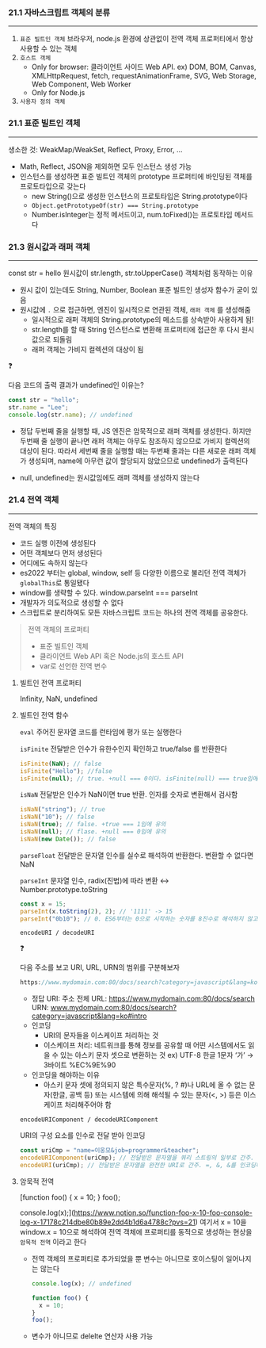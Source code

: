### 21.1 자바스크립트 객체의 분류

---

1. `표준 빌트인 객체` 브라우저, node.js 환경에 상관없이 전역 객체 프로퍼티에서 항상 사용할 수 있는 객체
2. `호스트 객체`
   - Only for browser: 클라이언트 사이드 Web API. ex) DOM, BOM, Canvas, XMLHttpRequest, fetch, requestAnimationFrame, SVG, Web Storage, Web Component, Web Worker
   - Only for Node.js
3. `사용자 정의 객체`

### 21.1 표준 빌트인 객체

---

생소한 것: WeakMap/WeakSet, Reflect, Proxy, Error, …

- Math, Reflect, JSON을 제외하면 모두 인스턴스 생성 가능
- 인스턴스를 생성하면 표준 빌트인 객체의 prototype 프로퍼티에 바인딩된 객체를 프로토타입으로 갖는다
  - new String()으로 생성한 인스턴스의 프로토타입은 String.prototype이다
  - `Object.getPrototypeOf(str) === String.prototype`
  - Number.isInteger는 정적 메서드이고, num.toFixed()는 프로토타입 메서드다

### 21.3 원시값과 래퍼 객체

---

const str = hello 원시값이 str.length, str.toUpperCase() 객체처럼 동작하는 이유

- 원시 값이 있는데도 String, Number, Boolean 표준 빌트인 생성자 함수가 굳이 있음
- 원시값에 `.` 으로 접근하면, 엔진이 일시적으로 연관된 객체, `래퍼 객체` 를 생성해줌
  - 일시적으로 래퍼 객체의 String.prototype의 메소드를 상속받아 사용하게 됨!
  - str.length를 할 때 String 인스턴스로 변환해 프로퍼티에 접근한 후 다시 원시값으로 되돌림
  - 래퍼 객체는 가비지 컬렉션의 대상이 됨

<aside>
❓

다음 코드의 출력 결과가 undefined인 이유는?

```jsx
const str = "hello";
str.name = "Lee";
console.log(str.name); // undefined
```

- 정답
  두번째 줄을 실행할 때, JS 엔진은 암묵적으로 래퍼 객체를 생성한다. 하지만 두번째 줄 실행이 끝나면 래퍼 객체는 아무도 참조하지 않으므로 가비지 컬렉션의 대상이 된다. 따라서 세번째 줄을 실행할 때는 두번째 줄과는 다른 새로운 래퍼 객체가 생성되며, name에 아무런 값이 할당되지 않았으므로 undefined가 출력된다

</aside>

- null, undefined는 원시값임에도 래퍼 객체를 생성하지 않는다

### 21.4 전역 객체

---

전역 객체의 특징

- 코드 실행 이전에 생성된다
- 어떤 객체보다 먼저 생성된다
- 어디에도 속하지 않는다
- es2022 부터는 global, window, self 등 다양한 이름으로 불리던 전역 객체가 `globalThis`로 통일됐다
- window를 생략할 수 있다. window.parseInt === parseInt
- 개발자가 의도적으로 생성할 수 없다
- 스크립트로 분리하여도 모든 자바스크립트 코드는 하나의 전역 객체를 공유한다.

> 전역 객체의 프로퍼티
>
> - 표준 빌트인 객체
> - 클라이언트 Web API 혹은 Node.js의 호스트 API
> - var로 선언한 전역 변수

1. 빌트인 전역 프로퍼티

   Infinity, NaN, undefined

2. 빌트인 전역 함수

   `eval` 주어진 문자열 코드를 런타임에 평가 또는 실행한다

   `isFinite` 전달받은 인수가 유한수인지 확인하고 true/false 를 반환한다

   ```jsx
   isFinite(NaN); // false
   isFinite("Hello"); //false
   isFinite(null); // true. +null === 0이다. isFinite(null) === true임에 유의!
   ```

   `isNaN` 전달받은 인수가 NaN이면 true 반환. 인자를 숫자로 변환해서 검사함

   ```jsx
   isNaN("string"); // true
   isNaN("10"); // false
   isNaN(true); // false. +true === 1임에 유의
   isNaN(null); // flase. +null === 0임에 유의
   isNaN(new Date()); // false
   ```

   `parseFloat` 전달받은 문자열 인수를 실수로 해석하여 반환한다. 변환할 수 없다면 NaN

   `parseInt` 문자열 인수, radix(진법)에 따라 변환 ↔ Number.prototype.toString

   ```jsx
   const x = 15;
   parseInt(x.toString(2), 2); // '1111' -> 15
   parseInt("0b10"); // 0. ES6부터는 0으로 시작하는 숫자를 8진수로 해석하지 않고 10진수로 해석한다
   ```

   `encodeURI / decodeURI`

   <aside>
   ❓

   다음 주소를 보고 URI, URL, URN의 범위를 구분해보자

   ```jsx
   https://www.mydomain.com:80/docs/search?category=javascript&lang=ko#intro
   ```

   - 정답
     URI: 주소 전체
     URL: https://www.mydomain.com:80/docs/search
     URN: www.mydomain.com:80/docs/search?category=javascript&lang=ko#intro

   </aside>

   - 인코딩
     - URI의 문자들을 이스케이프 처리하는 것
     - 이스케이프 처리: 네트워크를 통해 정보를 공유할 때 어떤 시스템에서도 읽을 수 있는 아스키 문자 셋으로 변환하는 것
       ex) UTF-8 한글 1문자 ‘가’ → 3바이트 %EC%9E%90
   - 인코딩을 해야하는 이유
     - 아스키 문자 셋에 정의되지 않은 특수문자(%, ? #)나 URL에 올 수 없는 문자(한글, 공백 등) 또는 시스템에 의해 해석될 수 있는 문자(<, >) 등은 이스케이프 처리해주어야 함

   `encodeURIComponent / decodeURIComponent`

   URI의 구성 요소를 인수로 전달 받아 인코딩

   ```jsx
   const uriCmp = "name=이웅모&job=programmer&teacher";
   encodeURIComponent(uriCmp); // 전달받은 문자열을 쿼리 스트링의 일부로 간주. =, ?, &까지 인코딩. name%3D%EC%9D%B4%EC%9B%85%EB%AA%A8%26job%3Dprogrammer%26teacher
   encodeURI(uriCmp); // 전달받은 문자열을 완전한 URI로 간주. =, &, &를 인코딩하지 않음. name=%EC%9D%B4%EC%9B%85%EB%AA%A8&job=programmer&teacher
   ```

3. 암묵적 전역

   [function foo() {
   x = 10;
   }
   foo();

   console.log(x);](https://www.notion.so/function-foo-x-10-foo-console-log-x-17178c214dbe80b89e2dd4b1d6a4788c?pvs=21) 여기서 x = 10을 window.x = 10으로 해석하여 전역 객체에 프로퍼티를 동적으로 생성하는 현상을 `암묵적 전역` 이라고 한다

   - 전역 객체의 프로퍼티로 추가되었을 뿐 변수는 아니므로 호이스팅이 일어나지는 않는다
     ```jsx
     console.log(x); // undefined

     function foo() {
       x = 10;
     }
     foo();
     ```
   - 변수가 아니므로 delelte 연산자 사용 가능
